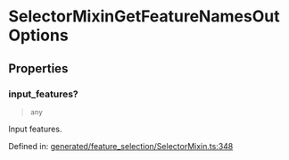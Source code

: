 # SelectorMixinGetFeatureNamesOutOptions

## Properties

### input\_features?

> `any`

Input features.

Defined in:  [generated/feature\_selection/SelectorMixin.ts:348](https://github.com/transitive-bullshit/scikit-learn-ts/blob/92ab806/packages/sklearn/src/generated/feature_selection/SelectorMixin.ts#L348)
